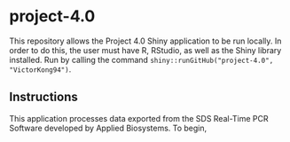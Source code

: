 # project-4.0
This repository allows the Project 4.0 Shiny application to be run locally. In
order to do this, the user must have R, RStudio, as well as the Shiny library
installed. Run by calling the command
`shiny::runGitHub("project-4.0", "VictorKong94")`.

## Instructions
This application processes data exported from the SDS Real-Time PCR Software
developed by Applied Biosystems. To begin, 
